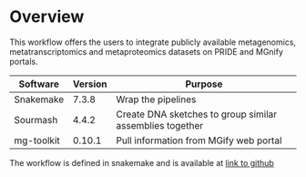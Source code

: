 # **Overview**

This workflow offers the users to integrate publicly available metagenomics, metatranscriptomics and metaproteomics datasets on PRIDE and MGnify portals.



Software |  Version |  Purpose
--|---|--
  Snakemake| 7.3.8  |  Wrap the pipelines
Sourmash  | 4.4.2  |  Create DNA sketches to group similar assemblies together
 mg-toolkit |0.10.1   |  Pull information from MGify web portal



The workflow is defined in snakemake and is available at [link to github](https://github.com/PRIDE-reanalysis/MetaPUF.git)
